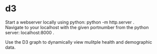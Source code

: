 # d3

Start a webserver locally using python:  python -m http.server .   
Navigate to your localhost with the given portnumber from the python server: localhost:8000 .  

Use the D3 graph to dynamically view mulitple health and demographic data.
